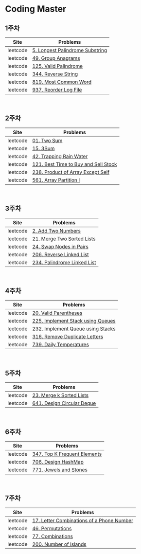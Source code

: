 # Coding Master

## 1주차

|Site|Problems|
|-|-|
|leetcode| [5. Longest Palindrome Substring](https://github.com/AIFFEL-SSAC-CodingMaster3/eunji/blob/main/String/leetcode_05_Longest_Palindrome_Substring.py) |
|leetcode| [49. Group Anagrams](https://github.com/AIFFEL-SSAC-CodingMaster3/eunji/blob/main/String/leetcode_49_Group_Anagrams.py) |
|leetcode| [125. Valid Palindrome](https://github.com/AIFFEL-SSAC-CodingMaster3/eunji/blob/main/String/leetcode_125_Valid_Palindrome.py) |
|leetcode| [344. Reverse String](https://github.com/AIFFEL-SSAC-CodingMaster3/eunji/blob/main/String/leetcode_344_Reverse_String.py) |
|leetcode| [819. Most Common Word](https://github.com/AIFFEL-SSAC-CodingMaster3/eunji/blob/main/String/leetcode_819_Most_Common_Word.py) |
|leetcode| [937. Reorder Log File](https://github.com/AIFFEL-SSAC-CodingMaster3/eunji/blob/main/String/leetcode_937_Reorder_Log_File.py) |

<br>

## 2주차

|Site|Problems|
|-|-|
|leetcode| [01. Two Sum](https://github.com/AIFFEL-SSAC-CodingMaster3/eunji/blob/main/Array/leetcode_01_Two_Sum.py) |
|leetcode| [15. 3Sum](https://github.com/AIFFEL-SSAC-CodingMaster3/eunji/blob/main/Array/leetcode_15_3Sum.py) |
|leetcode| [42. Trapping Rain Water](https://github.com/AIFFEL-SSAC-CodingMaster3/eunji/blob/main/Array/leetcode_42_Trapping_Rain_Water.py) |
|leetcode| [121. Best Time to Buy and Sell Stock](https://github.com/AIFFEL-SSAC-CodingMaster3/eunji/blob/main/Array/leetcode_121_Best_Time_to_Buy_and_Sell_Stock.py) |
|leetcode| [238. Product of Array Except Self](https://github.com/AIFFEL-SSAC-CodingMaster3/eunji/blob/main/Array/leetcode_238_Product_of_Array_Except_Self.py) |
|leetcode| [561. Array Partition I](https://github.com/AIFFEL-SSAC-CodingMaster3/eunji/blob/main/Array/leetcode_561_Array_Partition_I.py) |

<br>

## 3주차

|Site|Problems|
|-|-|
|leetcode| [2. Add Two Numbers](https://github.com/AIFFEL-SSAC-CodingMaster3/eunji/blob/main/Linked_list/leetcode_02_Add_Two_Numbers.py) |
|leetcode| [21. Merge Two Sorted Lists](https://github.com/AIFFEL-SSAC-CodingMaster3/eunji/blob/main/Linked_list/leetcode_21_Merge_Two_Sorted_Lists.py) |
|leetcode| [24. Swap Nodes in Pairs](https://github.com/AIFFEL-SSAC-CodingMaster3/eunji/blob/main/Linked_list/leetcode_24_Swap_Nodes_in_Pairs.py) |
|leetcode| [206. Reverse Linked List](https://github.com/AIFFEL-SSAC-CodingMaster3/eunji/blob/main/Linked_list/leetcode_206_Reverse_Linked_List.py) |
|leetcode| [234. Palindrome Linked List](https://github.com/AIFFEL-SSAC-CodingMaster3/eunji/blob/main/Linked_list/leetcode_234_Palindrome_Linked_List.py) |

<br>

## 4주차

|Site|Problems|
|-|-|
|leetcode| [20. Valid Parentheses](https://github.com/AIFFEL-SSAC-CodingMaster3/eunji/blob/main/Stack_Queue/leetcode_20_Valid_Parentheses.py) |
|leetcode| [225. Implement Stack using Queues](https://github.com/AIFFEL-SSAC-CodingMaster3/eunji/blob/main/Stack_Queue/leetcode_225_Implement_Stack_using_Queues.py) |
|leetcode| [232. Implement Queue using Stacks](https://github.com/AIFFEL-SSAC-CodingMaster3/eunji/blob/main/Stack_Queue/leetcode_232_Implement_Queue_using_Stacks.py) |
|leetcode| [316. Remove Duplicate Letters](https://github.com/AIFFEL-SSAC-CodingMaster3/eunji/blob/main/Stack_Queue/leetcode_316_Remove_Duplicate_Letters.py) |
|leetcode| [739. Daily Temperatures](https://github.com/AIFFEL-SSAC-CodingMaster3/eunji/blob/main/Stack_Queue/leetcode_739_Daily_Temperatures.py) |


<br>

## 5주차

|Site|Problems|
|-|-|
|leetcode| [23. Merge k Sorted Lists](https://github.com/AIFFEL-SSAC-CodingMaster3/eunji/blob/main/Linked_list/leetcode_23_Merge_k_Sorted_Lists.py) |
|leetcode| [641. Design Circular Deque](https://github.com/AIFFEL-SSAC-CodingMaster3/eunji/blob/main/Stack_Queue/leetcode_641_Design_Circular_Deque.py) |

<br>

## 6주차

|Site|Problems|
|-|-|
|leetcode| [347. Top K Frequent Elements](https://github.com/AIFFEL-SSAC-CodingMaster3/eunji/blob/main/Hash/leetcode_347_Top_K_Frequent_Elements.py) |
|leetcode| [706. Design HashMap](https://github.com/AIFFEL-SSAC-CodingMaster3/eunji/blob/main/Hash/leetcode_706_Design_HashMap.py) |
|leetcode| [771. Jewels and Stones](https://github.com/AIFFEL-SSAC-CodingMaster3/eunji/blob/main/Hash/leetcode_771_Jewels_and_Stones.py) |

<br>

## 7주차

|Site|Problems|
|-|-|
|leetcode| [17. Letter Combinations of a Phone Number](https://github.com/AIFFEL-SSAC-CodingMaster3/eunji/blob/main/Graph/leetcode_17_Letter_Combinations_of_a_Phone_Number.py) |
|leetcode| [46. Permutations](https://github.com/AIFFEL-SSAC-CodingMaster3/eunji/blob/main/Graph/leetcode_46_Permutations.py) |
|leetcode| [77. Combinations](https://github.com/AIFFEL-SSAC-CodingMaster3/eunji/blob/main/Graph/leetcode_77_Combinations.py) |
|leetcode| [200. Number of Islands](https://github.com/AIFFEL-SSAC-CodingMaster3/eunji/blob/main/Graph/leetcode_200_Number_of_Islands.py) |
